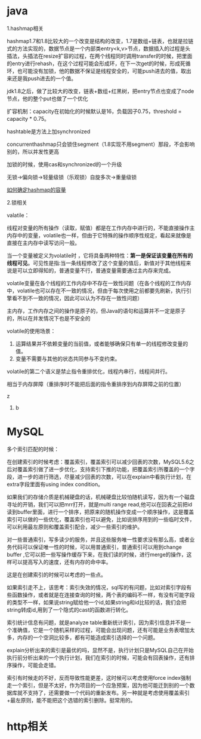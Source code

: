 # java

1.hashmap相关

hashmap1.7和1.8比较大的一个改变是结构的改变，1.7是数组+链表，也就是拉链式的方法实现的，数据节点是一个内部类entry<k,v>节点，数据插入的过程是头插法，头插法在resize扩容的过程，在两个线程同时调用transfer的时候，把里面的entry进行rehash，在这个过程可能会形成环，在下一次get的时候，形成死循环，也可能没有加锁，他的数据不保证是线程安全的，可能push进去的值，取出来还是我push进去的一个值。

jdk1.8之后，做了比较大的改变，链表+数组+红黑树，把entry节点也变成了node节点，他的整个put也做了一个优化

扩容机制：capacity在初始化的时候默认是16，负载因子0.75，threshold = capacity * 0.75。

hashtable是方法上加synchronized

concurrenthashmap只会锁住segment（1.8实现不用segment）那段，不会影响别的，所以并发性更高

加锁的时候，使用cas和synchronized的一个升级

无锁->偏向锁->轻量级锁（乐观锁）自旋多次->重量级锁

[如何确定hashmap的容量](https://blog.csdn.net/sybnfkn040601/article/details/73194613/)

2.锁相关

valatile：

线程对变量的所有操作（读取，赋值）都是在工作内存中进行的，不能直接操作主内存中的变量，volatile也一样，但由于它特殊的操作顺序性规定，看起来就像是直接在主内存中读写访问一般。

当一个变量被定义为volatile时 ，它将具备两种特性：**第一是保证该变量在所有的线程可见**。可见性是指:当一条线程修改了这个变量的值后，新值对于其他线程来说是可以立即得知的，普通变量不行，普通变量需要通过主内存来完成。

volatile变量在各个线程的工作内存中不存在一致性问题（在各个线程的工作内存中，volatile也可以存在不一致的情况，但由于每次使用之前都要先刷新，执行引擎看不到不一致的情况，因此可以认为不存在一致性问题）

主内存，工作内存之间的操作是原子的，但Java的语句和运算并不一定是原子的，所以在并发情况下也是不安全的

volatile的使用场景：

1. 运算结果并不依赖变量的当前值，或者能够确保只有单一的线程修改变量的值。
2. 变量不需要与其他的状态共同参与不变约束。

volatile的第二个语义是禁止指令重排优化，线程内串行，线程间并行。

相当于内存屏障（重排序时不能把后面的指令重排序到内存屏障之前的位置）

z

1. b

# MySQL

多个索引匹配的时候：

在创建索引的时候考虑：覆盖索引，覆盖索引可以减少回表的次数，MySQL5.6之后对覆盖索引做了进一步优化，支持索引下推的功能，把覆盖索引所覆盖的一个字段，进一步的进行筛选，尽量减少回表的次数，可以在explain中看执行计划，在extra字段里面有using index condition。

如果我们的存储介质是机械硬盘的话，机械硬盘比较怕随机读写，因为有一个磁盘寻址的开销，我们可以把mrr打开，就是multi range read,他可以在回表之前把id读到buffer里面，进行一个排序，把原来的随机操作变成一个顺序操作，这是覆盖索引可以做的一些优化，覆盖索引也可以避免，比如说排序用到的一些临时文件，可以利用最左原则和覆盖索引配合，减少一些索引的维护。

对一些普通索引，写多读少的服务，并且这些服务唯一性要求没有那么高，或者业务代码可以保证唯一性的时候，可以用普通索引，普通索引可以用到change buffer ,它可以把一些写操作缓存下来，在我们读的时候，进行merge的操作，这样可以提高写入的速度，还有内存的命中率。

这是在创建索引的时候可以考虑的一些点。

如果索引走不上，该思考：索引失效的情况，sql写的有问题，比如对索引字段有些函数操作，或者就是在连接查询的时候，两个表的编码不一样，有没有可能字段的类型不一样，如果说string赋给他一个id,如果string和id比较的话，我们会把string转成id,用到了一个隐式的cast的函数进行转化。

索引统计信息有问题，就是analyze table重新统计索引，因为索引信息并不是一个准确值，它是一个随机采样的过程，可能会出现问题，还有可能是业务表增加太多，内存的一个空洞比较多，都有可能造成索引选择的一个问题。

explain分析出来的索引是最优的吗，显然不是，执行计划只是MySQL自己在开始执行前分析出来的一个执行计划，我们在索引的时候，可能会有回表操作，还有排序操作，可能会走错。

索引有时候走的不好，反而导致性能更差，这时候可以考虑使用force index强制走一个索引，但是不太好，作为项目的一个应急预案，因为他可能迁到别的一个数据库就不支持了，还需要做一个代码的重新发布。另一种就是考虑使用覆盖索引+最左原则，能不能把这个选错的索引删除。挺常用的。

# http相关